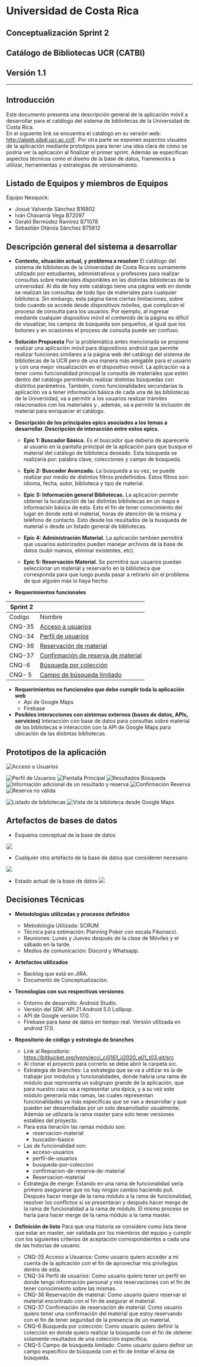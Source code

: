# Universidad de Costa Rica

## Conceptualización Sprint 2

## Catálogo de Bibliotecas UCR (CATBI)

## Versión 1.1


---

## Introducción
Este documento presenta una descripción general de la aplicación móvil a desarrollar para el catálogo del sistema de bibliotecas de la Universidad de Costa Rica.  
En el siguiente link se encuentra el catálogo en su versión web: http://aleph.sibdi.ucr.ac.cr/F. 
Por otra parte se exponen aspectos visuales de la aplicación mediante prototipos para tener una idea clara de cómo se podría ver la aplicación al finalizar el primer sprint. 
Además se especifican aspectos técnicos como el diseño de la base de datos, frameworks a utilizar, herramientas y estrategias de versionamiento.

## Listado de Equipos y miembros de Equipos
Equipo Nesquick:

* Josué Valverde Sánchez B16802
* Iván Chavarría Vega B72097
* Gerald Bermúdez Ramírez B71078
* Sebastián Otárola Sánchez B75612



## Descripción general del sistema a desarrollar

* **Contexto, situación actual, y problema a resolver**
El catálogo del sistema de bibliotecas de la Universidad de Costa Rica es sumamente utilizado por estudiantes, administrativos y profesores para realizar consultas sobre materiales disponibles en las distintas bibliotecas de la universidad.
Al día de hoy este catálogo tiene una página web en donde se realizan las consultas de todo tipo de materiales para cualquier biblioteca. Sin embargo, esta página tiene ciertas limitaciones, sobre todo cuando se accede desde dispositivos móviles, que complican el proceso de consulta para los usuarios. Por ejemplo, al ingresar mediante cualquier dispositivo móvil el contenido de la página es difícil de visualizar, los campos de búsqueda son pequeños, al igual que los botones y en ocasiones el proceso de consulta puede ser confuso.

- **Solución Propuesta**
Por la problemática antes mencionada se propone realizar una aplicación móvil para dispositivos android que permite realizar funciones similares a la página web del catálogo del sistema de bibliotecas de la UCR pero de una manera más amigable para el usuario y con una mejor visualización en el dispositivo móvil. La aplicación va a tener como funcionalidad principal la consulta de materiales que estén dentro del catálogo permitiendo realizar distintas búsquedas con distintos parámetros. También, como funcionalidades secundarias la aplicación va a tener información básica de cada una de las bibliotecas de la Universidad, va a permitir a los usuarios realizar trámites relacionados con los materiales y , además, va a permitir la inclusión de material para enriquecer el catálogo. 

* **Descripción de los principales epics asociados a los temas a desarrollar. Descripción de interacción entre estos epics.**

    * **Epic 1: Buscador Básico.** Es el buscador que deberia   de aparecerle al usuario en la pantalla principal de la aplicación para que busque el material del catálogo de biblioteca deseado. Esta búsqueda se realizaría por: palabra clave, colecciones  y campo de búsqueda.

    * **Epic 2: Buscador Avanzado.** La busqueda a su vez, se puede realizar por medio de distintos filtros predefinidos. Estos filtros son: idioma, fecha, autor, biblioteca y tipo de material.


    * **Epic 3: Información general Bibliotecas.** La aplicacion permite obtener la localización de las distintas bibliotecas en un mapa e información básica de esta. Esto el fin de tener conocimiento del lugar en donde está el material, horas de atención de la misma y teléfono de contacto. Esto desde los resultados de la busqueda de material o desde un listado general de bibliotecas.
     
    * **Epic 4: Administración Material.** La aplicación tambien permitirá que usuarios autorizados puedan manejar archivos de la base de datos (subir nuevos, eliminar existentes, etc). 
    
    * **Epic 5: Reservación Material.** Se permitirá que usuarios puedan seleccionar un materíal y reservarlo en la biblioteca que corresponda para que luego pueda pasar a retirarlo sin el problema de que alguien más lo haya hecho.
    
    
* **Requerimientos funcionales**


| Sprint 2 |   |
| -------- |----------------|
| Codigo   |   Nombre  |
| CNQ-35    |            [Acceso a usuarios](http://10.1.4.22:8080/browse/CNQ-35)|
| CNQ-34    |          [Perfil de usuarios](http://10.1.4.22:8080/browse/CNQ-34)          |
| CNQ-36    |         [Reservación de material](http://10.1.4.22:8080/browse/CNQ-36)         |
| CNQ-37    |            [Confirmación de reserva de material](http://10.1.4.22:8080/browse/CNQ-37) |
| CNQ-6    | [Búsqueda por colección](http://10.1.4.22:8080/browse/CNQ-6) |
| CNQ- 5  |       [Campo de búsqueda limitado](http://10.1.4.22:8080/browse/CNQ-5)        |


 

* **Requerimientos no funcionales que debe cumplir toda la aplicación web**
    * Api de Google Maps
    * Firebase
* **Posibles interacciones con sistemas externos (bases de datos, APIs, servicios)**
Interacción con base de datos para consultas sobre material de las bibliotecas e interacción con la API de Google Maps para ubicación de las distintas bibliotecas.

## Prototipos de la aplicación
![Acceso a Usuarios](https://i.imgur.com/nsg4wmi.png)

![Perfil de Usuarios](https://i.imgur.com/DKl39G5.png)
![Pantalla Principal](https://i.imgur.com/AioRO1Q.png)
![Resultados Búsqueda](https://i.imgur.com/KMoyZ2m.png)
![Información adicional de un resultado y reserva](https://i.imgur.com/klaUz01.png)
![Confirmación Reserva](https://i.imgur.com/bbIoaZG.png)
![Reserva no válida](https://i.imgur.com/d1WPFyu.png)

![Listado de bibliotecas](https://i.imgur.com/mqCecA9.png)
![Vista de la biblioteca desde Google Maps](https://i.imgur.com/NxlSSwW.png)

## Artefactos de bases de datos
* Esquema conceptual de la base de datos

![](https://i.imgur.com/iWEpoLQ.png)

* Cualquier otro artefacto de la base de datos que consideren necesario

![](https://i.imgur.com/yJAoEif.png)
* Estado actual de la base de datos 
![](https://i.imgur.com/hZ0lmTn.png)



## Decisiones Técnicas
* **Metodologías utilizadas y procesos definidos**
    * Metodología Utilizada: SCRUM
    * Técnica para estimación: Planning Poker con escala Fibonacci.
    * Reuniones: Lunes y Jueves después de la clase de Móviles y el sábado en la tarde.
    * Medios de comunicación: Discord y Whatsapp.
* **Artefactos utilizados**
    * Backlog que está en JIRA.
    * Documento de Conceptualización.
* **Tecnologías con sus respectivas versiones**
    * Entorno de desarrollo: Android Studio.
    * Versión del SDK: API 21 Android 5.0 Lollipop.
    * API de Google versión 17.0.
    * Firebase para base de datos en tiempo real. Versión utilizada en android 17.0.
* **Repositorio de código y estrategia de branches**
    * Link al Repositorio: https://bitbucket.org/lyonv/ecci_ci0161_ii2020_g01_t03.git/src
    * Al clonar el proyecto para correrlo se debe abrir la carpeta src.
    * Estrategia de branches: La estrategia que se va a utilizar es la de trabajar por módulos y funcionalidades, donde habría una rama de módulo que representa un subgrupo grande de la aplicación, que para nuestro caso va a representar una épica, y a su vez este módulo generaría más ramas, las cuales representan funcionalidades ya más específicas que se van a desarrollar y que pueden ser desarrolladas por un solo desarrollador usualmente. Además se utilizaría la rama master para solo tener versiones estables del proyecto.
    * Para esta iteración las ramas módulo son:
         * reservacion-material 
         * buscador-basico 
    * Las de funcionalidad son:
         * acceso-usuarios
         * perfil-de-usuarios
         * busqueda-por-coleccion
         * confirmacion-de-reserva-de-material
         * Reservacion-material
    * Estrategia de merge: Estando en una rama de funcionalidad sería primero asegurarse que no hay ningún cambio haciendo pull. Después hacer merge de la rama módulo a la rama de funcionalidad, resolver los conflictos si se presentaran y después hacer merge de la rama de funcionalidad a la rama de módulo. El mismo proceso se haría para hacer merge de la rama módulo a la rama master.

* **Definición de listo**
    Para que una historia se considere como lista tiene que estar en master, ser validada por los miembros del equipo y cumplir con los siguientes criterios de aceptación correspondientes a cada una de las historias de usuario:
    * CNQ-35 Acceso a Usuarios: Como usuario quiero acceder a mi cuenta de la aplicación con el fin de aprovechar mis privilegios dentro de esta.
    * CNQ-34 Perfil de usuarios: Como usuario quiero tener un perfil en donde tengo información personal y mis reservaciones con el fin de tener conocimiento sobre las mismas.
    * CNQ-36 Reservación de material: Como usuario quiero reservar el material encontrado con el fin de  asegurar el material.
    * CNQ-37 Confirmación de reservación de material: Como usuario quiero tener una confirmación del material que estoy reservando con el fin de tener seguridad de la presencia de un material.
    * CNQ-6 Búsqueda por colección: Como usuario quiero definir la colección en donde quiero realizar la búsqueda con el fin de obtener solamente resultados de una colección específica.
    * CNQ-5 Campo de búsqueda limitado: Como usuario quiero definir un campo específico de búsqueda con el fin de limitar el área de búsqueda.
